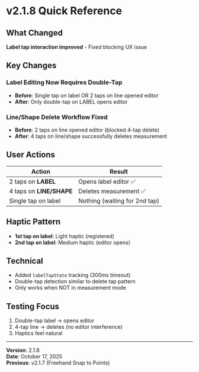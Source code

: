# v2.1.8 Quick Reference

## What Changed
**Label tap interaction improved** - Fixed blocking UX issue

## Key Changes

### Label Editing Now Requires Double-Tap
- **Before**: Single tap on label OR 2 taps on line opened editor
- **After**: Only double-tap on LABEL opens editor

### Line/Shape Delete Workflow Fixed
- **Before**: 2 taps on line opened editor (blocked 4-tap delete)
- **After**: 4 taps on line/shape successfully deletes measurement

## User Actions

| Action | Result |
|--------|--------|
| 2 taps on **LABEL** | Opens label editor ✅ |
| 4 taps on **LINE/SHAPE** | Deletes measurement ✅ |
| Single tap on label | Nothing (waiting for 2nd tap) |

## Haptic Pattern
- **1st tap on label**: Light haptic (registered)
- **2nd tap on label**: Medium haptic (editor opens)

## Technical
- Added `labelTapState` tracking (300ms timeout)
- Double-tap detection similar to delete tap pattern
- Only works when NOT in measurement mode

## Testing Focus
1. Double-tap label → opens editor
2. 4-tap line → deletes (no editor interference)
3. Haptics feel natural

---

**Version**: 2.1.8  
**Date**: October 17, 2025  
**Previous**: v2.1.7 (Freehand Snap to Points)
